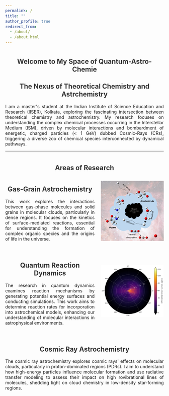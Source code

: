 ```yaml
---
permalink: /
title: ""
author_profile: true
redirect_from: 
  - /about/
  - /about.html
---
```


<style>
  h1 {
    font-size: 1.5em; /* Smaller font size for the main heading */
    margin-top: 40px; /* Space above the heading */
    color: #333;
    text-align: center; /* Center the heading */
  }

  h2 {
    text-align: center; /* Center the subheading */
    color: #333;
  }

  .research-section {
    display: flex;
    align-items: center;
    margin-bottom: 20px;
  }

  .research-section div {
    flex-grow: 1;
  }

  /* Adjust image size */
  .research-section img {
    width: 200px;  /* Set the width to a smaller size (can adjust as needed) */
    height: auto;   /* Keep aspect ratio intact */
    margin-left: 20px;
  }

  /* Media query for mobile devices */
  @media (max-width: 768px) {
    .research-section {
      flex-direction: column;
      align-items: flex-start;
    }

    .research-section img {
      width: 80%; /* Adjust image size for smaller screens */
      margin: 0 0 10px 0;
    }
  }

</style>

<h1 style="text-align: center;">Welcome to My Space of Quantum-Astro-Chemie</h1>
<h2 style="text-align: center;">The Nexus of Theoretical Chemistry and Astrchemistry</h2>

<p style="text-align: justify;">
    I am a master's student at the Indian Institute of Science Education and Research (IISER), Kolkata, exploring the fascinating intersection between theoretical chemistry and astrochemistry. My research focuses on understanding the complex chemical processes occurring in the Interstellar Medium (ISM), driven by molecular interactions and bombardment of energetic, charged particles (< 1 GeV) dubbed Cosmic-Rays (CRs), triggering a diverse zoo of chemical species interconnected by dynamical pathways.
</p>
      
---

<h1 style="text-align: center;">Areas of Research</h1>

<!-- Gas-Grain Astrochemistry Section -->
<div class="research-section">
  <div>
    <h2>Gas-Grain Astrochemistry</h2>
    <p style="text-align: justify;"> This work explores the interactions between gas-phase molecules and solid grains in molecular clouds, particularly in dense regions. It focuses on the kinetics of surface-mediated reactions, essential for understanding the formation of complex organic species and the origins of life in the universe.</p>
  </div>
  <img src="/images/gas-grain.PNG" alt="Gas-Grain Astrochemistry">
</div>

<!-- Quantum Reaction Dynamics Section -->
<div class="research-section">
  <div>
    <h2>Quantum Reaction Dynamics</h2>
    <p style="text-align: justify;"> The research in quantum dynamics examines reaction mechanisms by generating potential energy surfaces and conducting simulations. This work aims to determine reaction rates for incorporation into astrochemical models, enhancing our understanding of molecular interactions in astrophysical environments.</p>
  </div>
  <img src="/images/DCS_contour_a3.png" alt="Quantum Dynamics">
</div>

<!-- Cosmic Ray Astrochemistry Section -->
<div class="research-section">
  <div>
    <h2>Cosmic Ray Astrochemistry</h2>
    <p style="text-align: justify;"> The cosmic ray astrochemistry explores cosmic rays' effects on molecular clouds, particularly in proton-dominated regions (PDRs). I aim to understand how high-energy particles influence molecular formation and use radiative transfer modeling to assess their impact on high rovibrational lines of molecules, shedding light on cloud chemistry in low-density star-forming regions.</p>
  </div>
</div>


<!--
<h2 style="text-align: center;">Research Overview</h2>
<p style="text-align: justify;"> My research work encompasses three interrelated areas: gas-grain astrochemistry, where I investigate ice surface adsorption-desorption and the  dynamic studies of gas-phase key reactions that unravel the complexities of interstellar chemistry; and cosmic ray astrochemistry, focusing on how high-energy cosmic rays influence molecular gases and drive chemical processes in interstellar environments. Together, these aspects aim to enhance our understanding of the fundamental processes that govern the formation and evolution of complex species in the molecular universe. -->



